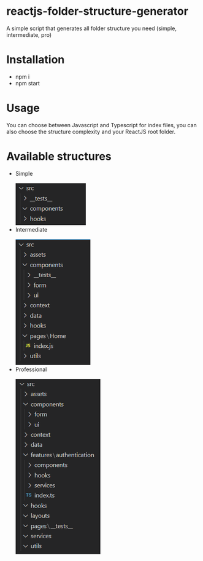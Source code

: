 # reactjs-folder-structure-generator
A simple script that generates all folder structure you need (simple, intermediate, pro)

# Installation
- npm i
- npm start

# Usage
You can choose between Javascript and Typescript for index files, you can also choose the structure complexity and your ReactJS root folder.

# Available structures
- Simple <br><br> ![Simple Structure](assets/simple-react-structure.png)
- Intermediate <br><br> ![Intermediate Structure](assets/intermediate-react-structure.png)
- Professional <br><br> ![Pro Structure](assets/pro-react-structure.png)

